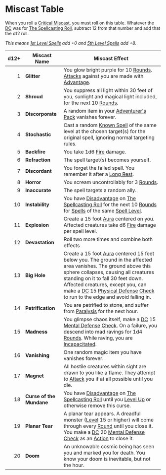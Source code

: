# Miscast Table

When you roll a [Critical Miscast](../../../Game%20Procedures/Die%20Rolling%20Mechanics/Critical%20Miscast.md), you must roll on this table. Whatever the [DC](../../../Game%20Procedures/Core%20Procedures/DC.md) was for [The Spellcasting Roll](../../Spellcasting/Spellcasting.md#The%20Spellcasting%20Roll), subtract 12 from that number and add that the d12 roll.

*This means [1st Level Spells](../Spells%20by%20Level/Level%201/1st%20Level%20Spells.md) add +0 and [5th Level Spells](../Spells%20by%20Level/Level%205/5th%20Level%20Spells.md) add +8.*

| d12+ | Miscast Name             | Miscast Effect                                                                                                                                                                                                                                                                                                                                                                                                                                                                                                                                            |
| ---: | ------------------------ | --------------------------------------------------------------------------------------------------------------------------------------------------------------------------------------------------------------------------------------------------------------------------------------------------------------------------------------------------------------------------------------------------------------------------------------------------------------------------------------------------------------------------------------------------------- |
|    1 | **Glitter**              | You glow bright purple for 10 [Rounds](../../../Game%20Procedures/Core%20Procedures/Round.md). [Attacks](../../../Game%20Procedures/Combat/Attack.md) against you are made with [Advantage](../../../Game%20Procedures/Die%20Rolling%20Mechanics/Advantage.md).                                                                                                                                                                                                                                                                                           |
|    2 | **Shroud**               | You suppress all light within 30 feet of you, sunlight and magical light included, for the next 10 [Rounds](../../../Game%20Procedures/Core%20Procedures/Round.md).                                                                                                                                                                                                                                                                                                                                                                                       |
|    3 | **Discorporate**         | A random item in your [Adventurer's Pack](../../../Items%20and%20Gear/Gear/100%20Coins/Adventurer's%20Pack.md) vanishes forever.                                                                                                                                                                                                                                                                                                                                                                                                                          |
|    4 | **Stochastic**           | Cast a random [Known Spell](../../Spellcasting/Spell%20Learning/Known%20Spells.md) of the same level at the chosen target(s) for the original spell, ignoring normal targeting rules.                                                                                                                                                                                                                                                                                                                                                                     |
|    5 | **Backfire**             | You take 1d6 [Fire](../../../Game%20Procedures/Combat/Damage%20Types/Fire.md) damage.                                                                                                                                                                                                                                                                                                                                                                                                                                                                     |
|    6 | **Refraction**           | The spell target(s) becomes yourself.                                                                                                                                                                                                                                                                                                                                                                                                                                                                                                                     |
|    7 | **Discordant**           | You forget the failed spell. You remember it after a [Long Rest](../../../Game%20Procedures/Core%20Procedures/Resting.md#Long%20Rest).                                                                                                                                                                                                                                                                                                                                                                                                                    |
|    8 | **Horror**               | You scream uncontrollably for 3 [Rounds](../../../Game%20Procedures/Core%20Procedures/Round.md).                                                                                                                                                                                                                                                                                                                                                                                                                                                          |
|    9 | **Inaccurate**           | The spell targets a random ally.                                                                                                                                                                                                                                                                                                                                                                                                                                                                                                                          |
|   10 | **Instability**          | You have [Disadvantage](../../../Game%20Procedures/Die%20Rolling%20Mechanics/Disadvantage.md) on [The Spellcasting Roll](../../Spellcasting/Spellcasting.md#The%20Spellcasting%20Roll) for the next 10 [Rounds](../../../Game%20Procedures/Core%20Procedures/Round.md) for [Spells](../../Spells.md) of the same [Spell Level](../Spell%20Level.md).                                                                                                                                                                                                      |
|   11 | **Explosion**            | Create a 15 foot [Aura](../Areas%20of%20Effect/Aura.md) centered on you. Affected creatures take d6 [Fire](../../../Game%20Procedures/Combat/Damage%20Types/Fire.md) damage per spell level.                                                                                                                                                                                                                                                                                                                                                              |
|   12 | **Devastation**          | Roll two more times and combine both effects                                                                                                                                                                                                                                                                                                                                                                                                                                                                                                              |
|   13 | **Big Hole**             | Create a 15 foot [Aura](../Areas%20of%20Effect/Aura.md) centered 15 feet below you. The ground in the affected area vanishes. The ground above this sphere collapses, causing all creatures standing on it to fall 30 feet down. Affected creatures, except you, can make a [DC](../../../Game%20Procedures/Core%20Procedures/DC.md) 15 [Physical Defense](../../../Player%20Characters/Derived%20Statistics/Physical%20Defense.md) [Check](../../../Game%20Procedures/Core%20Procedures/Check.md) to run to the edge and avoid falling in.               |
|   14 | **Petrification**        | You are petrified to stone, and suffer from [Paralysis](../../../Game%20Procedures/Conditions/Paralyzed.md) for the next hour.                                                                                                                                                                                                                                                                                                                                                                                                                            |
|   15 | **Madness**              | You glimpse chaos itself, make a [DC](../../../Game%20Procedures/Core%20Procedures/DC.md) 15 [Mental Defense](../../../Player%20Characters/Derived%20Statistics/Mental%20Defense.md) [Check](../../../Game%20Procedures/Core%20Procedures/Check.md). On a failure, you descend into mad ravings for 1d4 [Rounds](../../../Game%20Procedures/Core%20Procedures/Round.md). While raving, you are [Incapacitated](../../../Game%20Procedures/Conditions/Incapacitated.md).                                                                                   |
|   16 | **Vanishing**            | One random magic item you have vanishes forever.                                                                                                                                                                                                                                                                                                                                                                                                                                                                                                          |
|   17 | **Magnet**               | All hostile creatures within sight are drawn to you like a flame. They attempt to [Attack](../../../Game%20Procedures/Combat/Attack.md) you if at all possible until you die.                                                                                                                                                                                                                                                                                                                                                                             |
|   18 | **Curse of the Mundane** | You have [Disadvantage](../../../Game%20Procedures/Die%20Rolling%20Mechanics/Disadvantage.md) on [The Spellcasting Roll](../../Spellcasting/Spellcasting.md#The%20Spellcasting%20Roll) until you [Level Up](../../../Player%20Characters/Derived%20Statistics/Level.md#Level%20Up) or otherwise remove this curse.                                                                                                                                                                                                                                        |
|   19 | **Planar Tear**          | A planar tear appears. A dreadful monster ([Level](../../../Player%20Characters/Derived%20Statistics/Level.md) 15 or higher) will come through every [Round](../../../Game%20Procedures/Core%20Procedures/Round.md) until you close it. You make a [DC](../../../Game%20Procedures/Core%20Procedures/DC.md) 20 [Mental Defense](../../../Player%20Characters/Derived%20Statistics/Mental%20Defense.md) [Check](../../../Game%20Procedures/Core%20Procedures/Check.md) as an [Action](../../../Game%20Procedures/Core%20Procedures/Action.md) to close it. |
|   20 | **Doom**                 | An unknowable cosmic being has seen you and marked you for death. You know your doom is inevitable, but not the hour.                                                                                                                                                                                                                                                                                                                                                                                                                                     |
